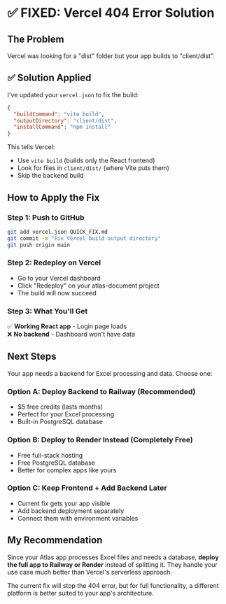 # ✅ FIXED: Vercel 404 Error Solution

## The Problem
Vercel was looking for a "dist" folder but your app builds to "client/dist".

## ✅ Solution Applied
I've updated your `vercel.json` to fix the build:

```json
{
  "buildCommand": "vite build",
  "outputDirectory": "client/dist", 
  "installCommand": "npm install"
}
```

This tells Vercel:
- Use `vite build` (builds only the React frontend)
- Look for files in `client/dist/` (where Vite puts them)
- Skip the backend build

## How to Apply the Fix

### Step 1: Push to GitHub
```bash
git add vercel.json QUICK_FIX.md
git commit -m "Fix Vercel build output directory"
git push origin main
```

### Step 2: Redeploy on Vercel
- Go to your Vercel dashboard
- Click "Redeploy" on your atlas-document project
- The build will now succeed

### Step 3: What You'll Get
✅ **Working React app** - Login page loads  
❌ **No backend** - Dashboard won't have data

## Next Steps

Your app needs a backend for Excel processing and data. Choose one:

### Option A: Deploy Backend to Railway (Recommended)
- $5 free credits (lasts months)
- Perfect for your Excel processing
- Built-in PostgreSQL database

### Option B: Deploy to Render Instead (Completely Free)
- Free full-stack hosting
- Free PostgreSQL database  
- Better for complex apps like yours

### Option C: Keep Frontend + Add Backend Later
- Current fix gets your app visible
- Add backend deployment separately
- Connect them with environment variables

## My Recommendation
Since your Atlas app processes Excel files and needs a database, **deploy the full app to Railway or Render** instead of splitting it. They handle your use case much better than Vercel's serverless approach.

The current fix will stop the 404 error, but for full functionality, a different platform is better suited to your app's architecture.